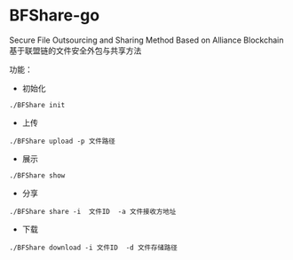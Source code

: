 # BFShare-go
Secure File Outsourcing and Sharing Method Based on Alliance Blockchain 基于联盟链的文件安全外包与共享方法

功能：


- 初始化
```shell
./BFShare init
```

- 上传
```shell
./BFShare upload -p 文件路径
```

- 展示
```shell
./BFShare show 
```

- 分享
```shell
./BFShare share -i  文件ID  -a 文件接收方地址
```

- 下载
```shell
./BFShare download -i 文件ID  -d 文件存储路径
```
